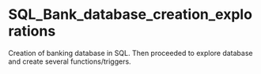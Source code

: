 # SQL_Bank_database_creation_explorations
Creation of banking database in SQL. Then proceeded to explore database and create several functions/triggers. 
